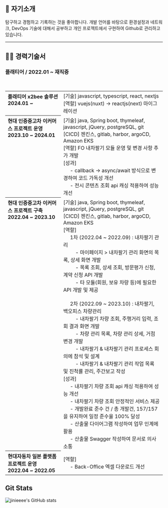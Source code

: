 ## 🚀 자기소개
탐구하고 경험하고 기록하는 것을 좋아합니다. 개발 언어를 바탕으로 환경설정과 네트워크, DevOps 기술에 대해서 공부하고 개인 프로젝트에서 구현하여 Github로 관리하고 있습니다. 

<hr />

## 👩‍💻 경력기술서

### 플래티어 / 2022.01 ~ 재직중
<br>
<table border="0">
<tr align="left">
<th valign="top">플래티어 x2bee 솔루션<br>2024.01 ~</th>
<td>
   [기술] javascript, typescript, react, nextjs <br>
   [역할] vuejs(nuxt) -> reactjs(next) 마이그레이션 <br>
</td>
</tr>
<tr align="left">
<th valign="top">현대 인증중고차 이커머스 프로젝트 운영<br>2023.10 ~ 2024.01</th>
<td>
   [기술] java, Spring boot, thymeleaf, javascript, jQuery, postgreSQL, git <br>
   [CICD] 젠킨스, gitlab, harbor, argoCD, Amazon EKS <br>
   [역할] FO 내차팔기 모듈 운영 및 변경 사항 추가 개발 <br>
   [성과] <br>
&nbsp&nbsp&nbsp&nbsp - callback -> async/await 방식으로 변경하여 코드 가독성 개선 <br>
&nbsp&nbsp&nbsp&nbsp - 전시 콘텐츠 조회 api 캐싱 적용하여 성능 개선
   </pre>
</td>
</tr>
<tr align="left">
<th valign="top">현대 인증중고차 이커머스 프로젝트 구축<br>2022.04 ~ 2023.10</th>
<td>
   [기술] java, Spring boot, thymeleaf, javascript, jQuery, postgreSQL, git <br>
   [CICD] 젠킨스, gitlab, harbor, argoCD, Amazon EKS <br>
   [역할] <br>
&nbsp&nbsp&nbsp&nbsp 1차 (2022.04 ~ 2022.09) : 내차팔기 관리  <br>
&nbsp&nbsp&nbsp&nbsp&nbsp&nbsp&nbsp&nbsp - 마이페이지 > 내차팔기 관리 화면의 목록, 상세 화면 개발 <br>
&nbsp&nbsp&nbsp&nbsp&nbsp&nbsp&nbsp&nbsp - 목록 조회, 상세 조회, 방문평가 신청, 계약 신청 API 개발 <br>
&nbsp&nbsp&nbsp&nbsp&nbsp&nbsp&nbsp&nbsp - 타 모듈(회원, 보유 차량 등)에 필요한 API 개발 및 제공 <br>
<br>
&nbsp&nbsp&nbsp&nbsp 2차 (2022.09 ~ 2023.10) : 내차팔기, 백오피스 차량관리 <br>
&nbsp&nbsp&nbsp&nbsp&nbsp&nbsp&nbsp&nbsp - 내차팔기 차량 조회, 주행거리 입력, 조회 결과 화면 개발 <br>
&nbsp&nbsp&nbsp&nbsp&nbsp&nbsp&nbsp&nbsp - 차량 관리 목록, 차량 관리 상세, 거점 변경 개발 <br>
&nbsp&nbsp&nbsp&nbsp&nbsp&nbsp&nbsp&nbsp - 내차팔기 & 내차팔기 관리 프로세스 회의에 참석 및 설계 <br>
&nbsp&nbsp&nbsp&nbsp&nbsp&nbsp&nbsp&nbsp - 내차팔기 & 내차팔기 관리 작업 목록 및 진척률 관리, 주간보고 작성 <br>
   [성과] <br>
&nbsp&nbsp&nbsp&nbsp - 내차팔기 차량 조회 api 캐싱 적용하여 성능 개선 <br>
&nbsp&nbsp&nbsp&nbsp - 내차팔기 차량 조회 안정적인 서비스 제공 <br>
&nbsp&nbsp&nbsp&nbsp - 개발완료 준수 건 / 총 개발건, 157/157을 유지하여 일정 준수율 100% 달성 <br>
&nbsp&nbsp&nbsp&nbsp - 산출물 다이어그램 작성하여 업무 인계에 활용 <br>
&nbsp&nbsp&nbsp&nbsp - 산출물 Swagger 작성하여 문서로 의사소통 <br>
</td>
</tr>
<tr align="left">
<th>현대자동차 일본 플랫폼 프로젝트 운영<br>2022.04 ~ 2022.05</th>
<td>
   [역할] <br> 
&nbsp&nbsp&nbsp&nbsp - Back-Office 엑셀 다운로드 개선</td>
</tr>
</table>

<!--
**jinieeee/jinieeee** is a ✨ _special_ ✨ repository because its `README.md` (this file) appears on your GitHub profile.

Here are some ideas to get you started:

- 🔭 I’m currently working on ...
- 🌱 I’m currently learning ...
- 👯 I’m looking to collaborate on ...
- 🤔 I’m looking for help with ...
- 💬 Ask me about ...
- 📫 How to reach me: ...
- 😄 Pronouns: ...
- ⚡ Fun fact: ...
-->
## Git Stats
![jinieeee's GitHub stats](https://github-readme-stats.vercel.app/api?username=jinieeee&show_icons=true&theme=radical)
